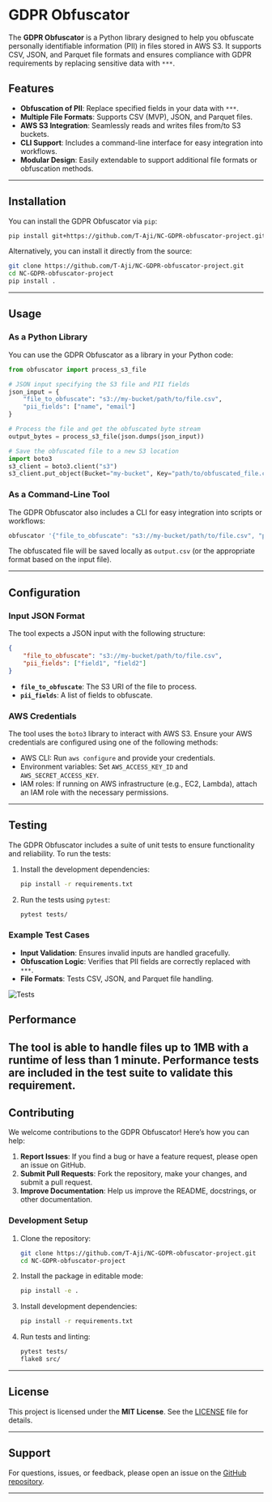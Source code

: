 # GDPR Obfuscator

The **GDPR Obfuscator** is a Python library designed to help you obfuscate personally identifiable information (PII) in files stored in AWS S3. It supports CSV, JSON, and Parquet file formats and ensures compliance with GDPR requirements by replacing sensitive data with `***`.

## Features
- **Obfuscation of PII**: Replace specified fields in your data with `***`.
- **Multiple File Formats**: Supports CSV (MVP), JSON, and Parquet files.
- **AWS S3 Integration**: Seamlessly reads and writes files from/to S3 buckets.
- **CLI Support**: Includes a command-line interface for easy integration into workflows.
- **Modular Design**: Easily extendable to support additional file formats or obfuscation methods.

---

## Installation

You can install the GDPR Obfuscator via `pip`:

```bash
pip install git+https://github.com/T-Aji/NC-GDPR-obfuscator-project.git
```

Alternatively, you can install it directly from the source:

```bash
git clone https://github.com/T-Aji/NC-GDPR-obfuscator-project.git
cd NC-GDPR-obfuscator-project
pip install .
```

---

## Usage

### As a Python Library

You can use the GDPR Obfuscator as a library in your Python code:

```python
from obfuscator import process_s3_file

# JSON input specifying the S3 file and PII fields
json_input = {
    "file_to_obfuscate": "s3://my-bucket/path/to/file.csv",
    "pii_fields": ["name", "email"]
}

# Process the file and get the obfuscated byte stream
output_bytes = process_s3_file(json.dumps(json_input))

# Save the obfuscated file to a new S3 location
import boto3
s3_client = boto3.client("s3")
s3_client.put_object(Bucket="my-bucket", Key="path/to/obfuscated_file.csv", Body=output_bytes)
```

### As a Command-Line Tool

The GDPR Obfuscator also includes a CLI for easy integration into scripts or workflows:

```bash
obfuscator '{"file_to_obfuscate": "s3://my-bucket/path/to/file.csv", "pii_fields": ["name", "email"]}'
```

The obfuscated file will be saved locally as `output.csv` (or the appropriate format based on the input file).

---

## Configuration

### Input JSON Format

The tool expects a JSON input with the following structure:

```json
{
    "file_to_obfuscate": "s3://my-bucket/path/to/file.csv",
    "pii_fields": ["field1", "field2"]
}
```

- **`file_to_obfuscate`**: The S3 URI of the file to process.
- **`pii_fields`**: A list of fields to obfuscate.

### AWS Credentials

The tool uses the `boto3` library to interact with AWS S3. Ensure your AWS credentials are configured using one of the following methods:
- AWS CLI: Run `aws configure` and provide your credentials.
- Environment variables: Set `AWS_ACCESS_KEY_ID` and `AWS_SECRET_ACCESS_KEY`.
- IAM roles: If running on AWS infrastructure (e.g., EC2, Lambda), attach an IAM role with the necessary permissions.

---

## Testing

The GDPR Obfuscator includes a suite of unit tests to ensure functionality and reliability. To run the tests:

1. Install the development dependencies:
   ```bash
   pip install -r requirements.txt
   ```

2. Run the tests using `pytest`:
   ```bash
   pytest tests/
   ```

### Example Test Cases
- **Input Validation**: Ensures invalid inputs are handled gracefully.
- **Obfuscation Logic**: Verifies that PII fields are correctly replaced with `***`.
- **File Formats**: Tests CSV, JSON, and Parquet file handling.

![Tests](https://github.com/T-Aji/NC-GDPR-obfuscator-project/actions/workflows/test.yml/badge.svg)

## Performance
The tool is able to handle files up to 1MB with a runtime of less than 1 minute. Performance tests are included in the test suite to validate this requirement.
---

## Contributing

We welcome contributions to the GDPR Obfuscator! Here’s how you can help:

1. **Report Issues**: If you find a bug or have a feature request, please open an issue on GitHub.
2. **Submit Pull Requests**: Fork the repository, make your changes, and submit a pull request.
3. **Improve Documentation**: Help us improve the README, docstrings, or other documentation.

### Development Setup
1. Clone the repository:
   ```bash
   git clone https://github.com/T-Aji/NC-GDPR-obfuscator-project.git
   cd NC-GDPR-obfuscator-project
   ```

2. Install the package in editable mode:
   ```bash
   pip install -e .
   ```

3. Install development dependencies:
   ```bash
   pip install -r requirements.txt
   ```

4. Run tests and linting:
   ```bash
   pytest tests/
   flake8 src/
   ```

---

## License

This project is licensed under the **MIT License**. See the [LICENSE](LICENSE) file for details.

---

## Support

For questions, issues, or feedback, please open an issue on the [GitHub repository](https://github.com/T-Aji/NC-GDPR-obfuscator-project.).

---



